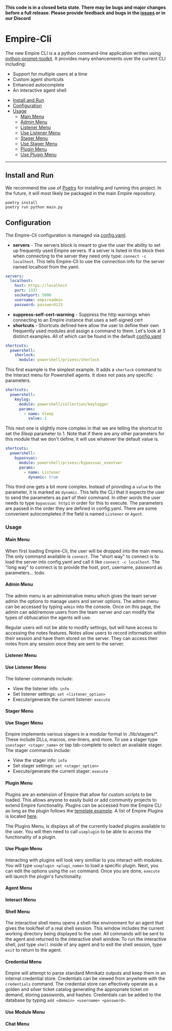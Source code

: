 **This code is in a closed beta state. There may be bugs and major changes before a full release.
Please provide feedback and bugs in the [issues](https://github.com/BC-SECURITY/Empire-Cli/issues) or in our Discord**

Empire-Cli
=============================
The new Empire CLI is a a python command-line application written using [python-prompt-toolkit](https://github.com/prompt-toolkit/python-prompt-toolkit).
It provides many enhancements over the current CLI including:
* Support for multiple users at a time
* Custom agent shortcuts
* Enhanced autocomplete
* An interactive agent shell

- [Install and Run](#install-and-run)
- [Configuration](#configuration)
- [Usage](#usage)
	- [Main Menu](#main-menu)
	- [Admin Menu](#admin-menu)
	- [Listener Menu](#listener-menu)
	- [Use Listener Menu](#use-listener-menu)
	- [Stager Menu](#stager-menu)
	- [Use Stager Menu](#use-stager-menu)
	- [Plugin Menu](#plugin-menu)
	- [Use Plugin Menu](#use-plugin-menu)

----------------------------------

##  Install and Run
We recommend the use of [Poetry](https://python-poetry.org/docs/) for installing and running this project.
In the future, it will most likely be packaged in the main Empire repository.
```shell script
poetry install
poetry run python main.py
```

## Configuration
The Empire-Cli configuration is managed via [config.yaml](./config.yaml).

- **servers** - The servers block is meant to give the user the ability to set up frequently used Empire servers.
If a server is listed in this block then when connecting to the server they need only type: `connect -c localhost`.
This tells Empire-Cli to use the connection info for the server named localhost from the yaml.
```yaml
servers:
  localhost:
    host: https://localhost
    port: 1337
    socketport: 5000
    username: empireadmin
    password: password123
```
- **suppress-self-cert-warning** - Suppress the http warnings when connecting to an Empire instance that uses a self-signed cert
- **shortcuts** - Shortcuts defined here allow the user to define their own frequently used modules and assign a command to them.
Let's look at 3 distinct examples. All of which can be found in the default [config.yaml](./config.yaml)
```yaml
shortcuts:
  powershell:
    sherlock:
      module: powershell/privesc/sherlock
```
This first example is the simplest example. It adds a `sherlock` command to the Interact menu for Powershell agents. It does not pass any specific parameters.

```yaml
shortcuts:
  powershell:
    keylog:
      module: powershell/collection/keylogger
      params:
        - name: Sleep
          value: 1
```
This next one is slightly more complex in that we are telling the shortcut to set the *Sleep* parameter to 1.
Note that if there are any other parameters for this module that we don't define, it will use whatever the default value is.

```yaml
shortcuts:
  powershell:
    bypassuac:
      module: powershell/privesc/bypassuac_eventvwr
      params:
        - name: Listener
          dynamic: true
```
This third one gets a bit more complex. Instead of providing a `value` to the parameter, it is marked as `dynamic`.
This tells the CLI that it expects the user to send the parameters as part of their command. In other words the user needs to type `bypassuac http1` in order for this to execute.
The parameters are passed in the order they are defined in config.yaml. There are some convenient autocompletes if the field is named `Listener` or `Agent`.

### Usage

#### Main Menu
When first loading Empire-Cli, the user will be dropped into the main menu. The only command available is `connect`.
The "short way" to connect is to load the server into config.yaml and call it like `connect -c localhost`.
The "long way" to connect is to provide the host, port, username, password as parameters... todo.

#### Admin Menu
The admin menu is an administrative menu which gives the team server admin the options to manage users and server options.
The admin menu can be accessed by typing `admin` into the console. Once on this page, the admin can add/remove users from
the team server and can modify the types of obfuscation the agents will use.

Regular users will not be able to modify settings, but will have access to accessing the notes features. Notes allow users
to record information within their session and have them stored on the server. They can access their notes from any session
once they are sent to the server.

#### Listener Menu

#### Use Listener Menu 
The listener commands include:

- View the listener info: `info`
- Set listener settings: `set <listener_option>`
- Execute/generate the current listener: `execute`

#### Stager Menu

#### Use Stager Menu
Empire implements various stagers in a modular format in ./lib/stagers/*. These include DLLs, macros, one-liners, 
and more. To use a stager type `usestager <stager_name>` or tap tab-complete to select an available stager. The stager 
commands include:

- View the stager info: `info`
- Set stager settings: `set <stager_option>`
- Execute/generate the current stager: `execute`

#### Plugin Menu
Plugins are an extension of Empire that allow for custom scripts to be loaded. This allows anyone to easily build or 
add community projects to extend Empire functionality. Plugins can be accessed from the Empire CLI as long 
as the plugin follows the [template example](./plugins/example.py). A list of Empire Plugins is located 
[here](plugins/PLUGINS.md).

The Plugins Menu, is displays all of the currently loaded plugins available to the user. You will then need to call 
`useplugin` to be able to access the functionality of a plugin.

#### Use Plugin Menu
Interacting with plugins will look very similliar to you interact with modules. You will type `useplugin <plugi_name>` 
to load a specific plugin. Next, you can edit the options using the `set` command. Once you are done, `execute` will 
launch the plugin's functionality.

#### Agent Menu

#### Interact Menu

#### Shell Menu
The interactive shell menu opens a shell-like environment for an agent that gives the look/feel of a real shell session. 
This window includes the current working directory being displayed to the user. All commands will be sent to the agent 
and returned to the interactive shell window. To run the interactive shell, just type `shell` inside of any agent and 
to exit the shell session, type `exit` to return to the agent.

#### Credential Menu
Empire will attempt to parse standard Mimikatz outputs and keep them in an internal credential store. Credentials can 
be viewed from anywhere with the `credentials` command. The credential store can effectively operate as a golden and 
silver ticket catalog generating the appropriate ticket on demand, storing passwords, and hashes. Credentials can be 
added to the database by typing `add <domain> <username> <password>`.

#### Use Module Menu

#### Chat Menu